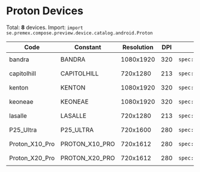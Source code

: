 # Proton Devices

Total: **8** devices. Import: `import se.premex.compose.preview.device.catalog.android.Proton`

| Code | Constant | Resolution | DPI | Compose Spec | Preview Usage |
|------|----------|------------|-----|-------------|---------------|
| bandra | BANDRA | 1080x1920 | 320 | `spec:width=1080px,height=1920px,dpi=320` | `@Preview(device = Proton.BANDRA)` |
| capitolhill | CAPITOLHILL | 720x1280 | 213 | `spec:width=720px,height=1280px,dpi=213` | `@Preview(device = Proton.CAPITOLHILL)` |
| kenton | KENTON | 1080x1920 | 320 | `spec:width=1080px,height=1920px,dpi=320` | `@Preview(device = Proton.KENTON)` |
| keoneae | KEONEAE | 1080x1920 | 320 | `spec:width=1080px,height=1920px,dpi=320` | `@Preview(device = Proton.KEONEAE)` |
| lasalle | LASALLE | 720x1280 | 213 | `spec:width=720px,height=1280px,dpi=213` | `@Preview(device = Proton.LASALLE)` |
| P25_Ultra | P25_ULTRA | 720x1600 | 280 | `spec:width=720px,height=1600px,dpi=280` | `@Preview(device = Proton.P25_ULTRA)` |
| Proton_X10_Pro | PROTON_X10_PRO | 720x1612 | 280 | `spec:width=720px,height=1612px,dpi=280` | `@Preview(device = Proton.PROTON_X10_PRO)` |
| Proton_X20_Pro | PROTON_X20_PRO | 720x1612 | 280 | `spec:width=720px,height=1612px,dpi=280` | `@Preview(device = Proton.PROTON_X20_PRO)` |

<!-- Generated automatically. Do not edit manually. -->
